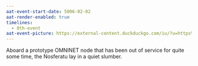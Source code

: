 ```yaml
---
aat-event-start-date: 5006-02-02
aat-render-enabled: true
timelines:
  - 8th-event
aat-event-picture: https://external-content.duckduckgo.com/iu/?u=https%3A%2F%2Fimages.theconversation.com%2Ffiles%2F362378%2Foriginal%2Ffile-20201008-20-g8soll.jpg%3Fixlib%3Drb-1.1.0%26q%3D45%26auto%3Dformat%26w%3D926%26fit%3Dclip&f=1&nofb=1&ipt=648109c0821e2bd116c966cc331974844d2af7b439bbb935a5064e699a3462c9&ipo=images
---
```

Aboard a prototype OMNINET node that has been out of service for quite some time, the Nosferatu lay in a quiet slumber.
